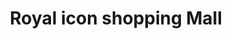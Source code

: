 ---
title: "Royal icon shopping Mall"
url: /karachi/royal-icon-shopping-mall/
shop: Einkaufszentrum
---